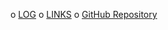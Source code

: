 o [LOG](TXT/mylog.txt) o [LINKS](LINKS/) o [GitHub Repository](https://github.com/mariaadannies/os222)